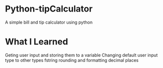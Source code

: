 # Python-tipCalculator
A simple bill and tip calculator using python

# What I Learned
Geting user input and storing them to a variable
Changing default user input type to other types
fstring
rounding and formatting decimal places
